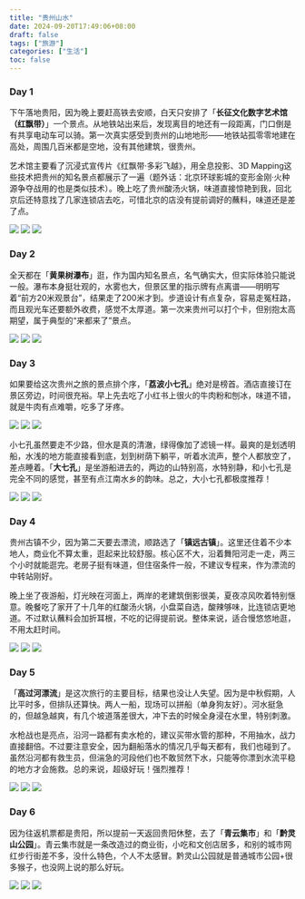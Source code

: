 ```yaml
---
title: "贵州山水"
date: 2024-09-20T17:49:06+08:00
draft: false
tags: ["旅游"]
categories: ["生活"]
toc: false
---
```


### Day 1
下午落地贵阳，因为晚上要赶高铁去安顺，白天只安排了「**长征文化数字艺术馆（红飘带）**」一个景点。从地铁站出来后，发现离目的地还有一段距离，门口倒是有共享电动车可以骑。第一次真实感受到贵州的山地地形——地铁站孤零零地建在高处，周围几百米都是空地，没有其他建筑，很贵州。

艺术馆主要看了沉浸式宣传片《红飘带·多彩飞越》，用全息投影、3D Mapping这些技术把贵州的知名景点都展示了一遍（题外话：北京环球影城的变形金刚·火种源争夺战用的也是类似技术）。晚上吃了贵州酸汤火锅，味道直接惊艳到我，回北京后还特意找了几家连锁店去吃，可惜北京的店没有提前调好的蘸料，味道还是差了点。

![](https://imgoldjii.oss-cn-beijing.aliyuncs.com/202504011802530.png)
![](https://imgoldjii.oss-cn-beijing.aliyuncs.com/202504011800849.png)
![](https://imgoldjii.oss-cn-beijing.aliyuncs.com/202504011802736.png)

### Day 2
全天都在「**黄果树瀑布**」逛，作为国内知名景点，名气确实大，但实际体验只能说一般。瀑布本身挺壮观的，水雾也大，但景区里的指示牌有点离谱——明明写着“前方20米观景台”，结果走了200米才到。步道设计有点复杂，容易走冤枉路，而且观光车还要额外收费，感觉不太厚道。第一次来贵州可以打个卡，但别抱太高期望，属于典型的“来都来了”景点。

![](https://imgoldjii.oss-cn-beijing.aliyuncs.com/202503271815975.jpeg)
![](https://imgoldjii.oss-cn-beijing.aliyuncs.com/202503271814275.jpeg)
![](https://imgoldjii.oss-cn-beijing.aliyuncs.com/202503271815690.jpeg)

### Day 3
如果要给这次贵州之旅的景点排个序，「**荔波小七孔**」绝对是榜首。酒店直接订在景区旁边，时间很充裕。早上先去吃了小红书上很火的牛肉粉和刨冰，味道不错，就是牛肉有点难嚼，吃多了牙疼。

![](https://imgoldjii.oss-cn-beijing.aliyuncs.com/202503271837304.jpeg)
![](https://imgoldjii.oss-cn-beijing.aliyuncs.com/202503271837543.jpeg)
![](https://imgoldjii.oss-cn-beijing.aliyuncs.com/202504011758861.png)

小七孔虽然要走不少路，但水是真的清澈，绿得像加了滤镜一样。最爽的是划透明船，水浅的地方能直接看到底，划到树荫下躺平，听着水流声，整个人都放空了，差点睡着。「**大七孔**」是坐游船进去的，两边的山特别高，水特别静，和小七孔是完全不同的感觉，甚至有点江南水乡的韵味。总之，大小七孔都极度推荐！

![](https://imgoldjii.oss-cn-beijing.aliyuncs.com/202503271839616.jpeg)
![](https://imgoldjii.oss-cn-beijing.aliyuncs.com/202503271839402.jpeg)
![](https://imgoldjii.oss-cn-beijing.aliyuncs.com/202503271839282.jpeg)

### Day 4
贵州古镇不少，因为第二天要去漂流，顺路选了「**镇远古镇**」。这里还住着不少本地人，商业化不算太重，逛起来比较舒服。核心区不大，沿着舞阳河走一走，两三个小时就能逛完。老房子挺有味道，但住宿条件一般，不建议专程来，作为漂流的中转站刚好。

晚上坐了夜游船，灯光映在河面上，两岸的老建筑倒影很美，夏夜凉风吹着特别惬意。晚餐吃了家开了十几年的红酸汤火锅，小盘菜自选，酸辣够味，比连锁店更地道。不过默认蘸料会加折耳根，不吃的记得提前说。整体来说，适合慢悠悠地逛，不用太赶时间。

![](https://imgoldjii.oss-cn-beijing.aliyuncs.com/202503281610477.jpeg)
![](https://imgoldjii.oss-cn-beijing.aliyuncs.com/202503281610149.jpeg)
![](https://imgoldjii.oss-cn-beijing.aliyuncs.com/202503281617894.png)

### Day 5
「**高过河漂流**」是这次旅行的主要目标，结果也没让人失望。因为是中秋假期，人比平时多，但排队还算快。两人一船，现场可以拼船（单身狗友好）。河水挺急的，但越急越爽，有几个坡道落差很大，冲下去的时候全身浸在水里，特别刺激。

水枪战也是亮点，沿河一路都有卖水枪的，建议买带水管的那种，不用抽水，战力直接翻倍。不过要注意安全，因为翻船落水的情况几乎每天都有，我们也碰到了。虽然沿河都有救生员，但湍急的河段他们也不敢贸然下水，只能等你漂到水流平稳的地方才会施救。总的来说，超级好玩！强烈推荐！

![](https://imgoldjii.oss-cn-beijing.aliyuncs.com/202503281611473.png)
![](https://imgoldjii.oss-cn-beijing.aliyuncs.com/202503281613746.png)
![](https://imgoldjii.oss-cn-beijing.aliyuncs.com/202503281614184.png)

### Day 6
因为往返机票都是贵阳，所以提前一天返回贵阳休整，去了「**青云集市**」和「**黔灵山公园**」。青云集市就是一条改造过的商业街，小吃和文创店居多，和别的城市网红步行街差不多，没什么特色，个人不太感冒。黔灵山公园就是普通城市公园+很多猴子，也没网上说的那么好玩。

![](https://imgoldjii.oss-cn-beijing.aliyuncs.com/202504011811053.png)
![](https://imgoldjii.oss-cn-beijing.aliyuncs.com/202504011808638.png)
![](https://imgoldjii.oss-cn-beijing.aliyuncs.com/202504011808129.png)
